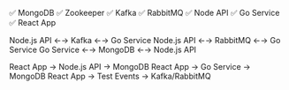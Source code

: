 ✅ MongoDB
✅ Zookeeper
✅ Kafka
✅ RabbitMQ
✅ Node API
✅ Go Service
✅ React App

Node.js API ←→ Kafka ←→ Go Service
Node.js API ←→ RabbitMQ ←→ Go Service
Go Service ←→ MongoDB ←→ Node.js API

React App → Node.js API → MongoDB
React App → Go Service → MongoDB
React App → Test Events → Kafka/RabbitMQ